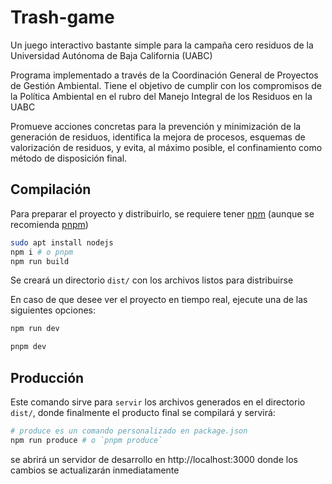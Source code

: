 # Trash-game
Un juego interactivo bastante simple para la campaña cero residuos de la Universidad Autónoma de Baja California (UABC)

Programa implementado a través de la Coordinación General de Proyectos de Gestión Ambiental. Tiene el objetivo de cumplir con los compromisos de la Política Ambiental en el rubro del Manejo Integral de los Residuos en la UABC

Promueve acciones concretas para la prevención y minimización de la generación de residuos, identifica la mejora de procesos, esquemas de valorización de residuos, y evita, al máximo posible, el confinamiento como método de disposición final.

## Compilación
Para preparar el proyecto y distribuirlo, se requiere tener [npm](https://www.npmjs.com/package/npm) (aunque se recomienda [pnpm](https://pnpm.io/installation))

```bash
sudo apt install nodejs
npm i # o pnpm
npm run build
```
Se creará un directorio `dist/` con los archivos listos para distribuirse

En caso de que desee ver el proyecto en tiempo real, ejecute una de las siguientes opciones:
```bash
npm run dev
```
```bash
pnpm dev
```

## Producción
Este comando sirve para `servir` los archivos generados en el directorio `dist/`, donde finalmente el producto final se compilará y servirá:
```bash
# produce es un comando personalizado en package.json
npm run produce # o `pnpm produce`
```
se abrirá un servidor de desarrollo en http://localhost:3000 donde los cambios se actualizarán inmediatamente